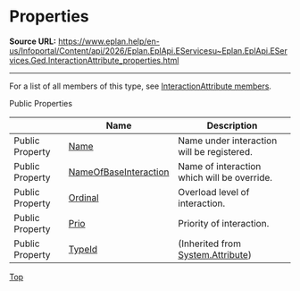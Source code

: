 # Properties

**Source URL:** https://www.eplan.help/en-us/Infoportal/Content/api/2026/Eplan.EplApi.EServicesu~Eplan.EplApi.EServices.Ged.InteractionAttribute_properties.html

---

For a list of all members of this type, see [InteractionAttribute members](Eplan.EplApi.EServicesu~Eplan.EplApi.EServices.Ged.InteractionAttribute_members.html).

Public Properties

|  | Name | Description |
| --- | --- | --- |
| Public Property | [Name](Eplan.EplApi.EServicesu~Eplan.EplApi.EServices.Ged.InteractionAttribute~Name.html) | Name under interaction will be registered. |
| Public Property | [NameOfBaseInteraction](Eplan.EplApi.EServicesu~Eplan.EplApi.EServices.Ged.InteractionAttribute~NameOfBaseInteraction.html) | Name of interaction which will be override. |
| Public Property | [Ordinal](Eplan.EplApi.EServicesu~Eplan.EplApi.EServices.Ged.InteractionAttribute~Ordinal.html) | Overload level of interaction. |
| Public Property | [Prio](Eplan.EplApi.EServicesu~Eplan.EplApi.EServices.Ged.InteractionAttribute~Prio.html) | Priority of interaction. |
| Public Property | [TypeId](#) | (Inherited from [System.Attribute](#)) |

[Top](#top)
